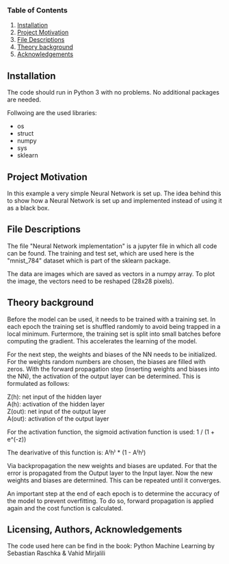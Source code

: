 ### Table of Contents

1. [Installation](#installation)
2. [Project Motivation](#motivation)
3. [File Descriptions](#files)
4. [Theory background](#theorybackground)
5. [Acknowledgements](#licensing)

## Installation <a name="installation"></a>

The code should run in Python 3 with no problems. No additional packages are needed. 

Follwoing are the used libraries:
  - os
  - struct
  - numpy
  - sys
  - sklearn

## Project Motivation<a name="motivation"></a>
In this example a very simple Neural Network is set up. The idea behind this to show how a Neural Network is set up and implemented instead of using it as a black box. 

## File Descriptions <a name="files"></a>
The file "Neural Network implementation" is a jupyter file in which all code can be found. 
The training and test set, which are used here is the "mnist_784" dataset which is part of the sklearn package.

The data are images which are saved as vectors in a numpy array. To plot the image, the vectors need to be reshaped (28x28 pixels).

## Theory background <a name="files"></a>
Before the model can be used, it needs to be trained with a training set. In each epoch the training set is shuffled randomly to avoid being trapped in a local minimum. Furtermore, the training set is split into small batches before computing the gradient. This accelerates the learning of the model. 

For the next step, the weights and biases of the NN needs to be initialized. For the weights random numbers are chosen, the biases are filled with zeros. 
With the forward propagation step (inserting weights and biases into the NN), the activation of the output layer can be determined. This is formulated as follows:

Z(h): net input of the hidden layer<br>
A(h): activation of the hidden layer<br>
Z(out): net input of the output layer<br>
A(out): activation of the output layer<br>

For the activation function, the sigmoid activation function is used: 1 / (1 + e^(-z))

The dearivative of this function is: A⁽h⁾ * (1 - A⁽h⁾)

Via backpropagation the new weights and biases are updated. For that the error is propagated from the Output layer to the Input layer.
Now the new weights and biases are determined. This can be repeated until it converges.

An important step at the end of each epoch is to determine the accuracy of the model to prevent overfitting. To do so, forward propagation is applied again and the cost function is calculated.

## Licensing, Authors, Acknowledgements<a name="licensing"></a>
The code used here can be find in the book: Python Machine Learning by Sebastian Raschka & Vahid Mirjalili

